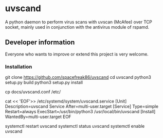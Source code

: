 # uvscand
A python daemon to perform virus scans with uvscan (McAfee) over TCP socket, mainly used in conjunction with the antivirus module of rspamd.

## Developer information
Everyone who wants to improve or extend this project is very welcome.

### Installation
git clone https://github.com/spacefreak86/uvscand
cd uvscand
python3 setup.py build
python3 setup.py install

cp docs/uvscand.conf /etc/

cat << 'EOF'>> /etc/systemd/system/uvscand.service
[Unit]
Description=uvscand Service
After=multi-user.target
[Service]
Type=simple
Restart=always
ExecStart=/usr/bin/python3 /usr/local/bin/uvscand
[Install]
WantedBy=multi-user.target
EOF

systemctl restart uvscand
systemctl status uvscand
systemctl enable uvscand
